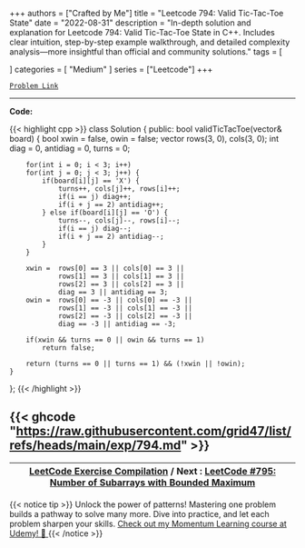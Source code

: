 
+++
authors = ["Crafted by Me"]
title = "Leetcode 794: Valid Tic-Tac-Toe State"
date = "2022-08-31"
description = "In-depth solution and explanation for Leetcode 794: Valid Tic-Tac-Toe State in C++. Includes clear intuition, step-by-step example walkthrough, and detailed complexity analysis—more insightful than official and community solutions."
tags = [
    
]
categories = [
    "Medium"
]
series = ["Leetcode"]
+++



[`Problem Link`](https://leetcode.com/problems/valid-tic-tac-toe-state/description/)

---

**Code:**

{{< highlight cpp >}}
class Solution {
public:
    bool validTicTacToe(vector<string>& board) {
        bool xwin = false, owin = false;
        vector<int> rows(3, 0), cols(3, 0);
        int diag = 0, antidiag = 0, turns = 0;

        for(int i = 0; i < 3; i++)
        for(int j = 0; j < 3; j++) {
            if(board[i][j] == 'X') {
                turns++, cols[j]++, rows[i]++;
                if(i == j) diag++;
                if(i + j == 2) antidiag++;
            } else if(board[i][j] == 'O') {
                turns--, cols[j]--, rows[i]--;
                if(i == j) diag--;
                if(i + j == 2) antidiag--;
            }      
        }

        xwin =  rows[0] == 3 || cols[0] == 3 || 
                rows[1] == 3 || cols[1] == 3 ||
                rows[2] == 3 || cols[2] == 3 ||
                diag == 3 || antidiag == 3;
        owin =  rows[0] == -3 || cols[0] == -3 || 
                rows[1] == -3 || cols[1] == -3 ||
                rows[2] == -3 || cols[2] == -3 ||
                diag == -3 || antidiag == -3;

        if(xwin && turns == 0 || owin && turns == 1)
            return false;
        
        return (turns == 0 || turns == 1) && (!xwin || !owin);
    }
};
{{< /highlight >}}

{{< ghcode "https://raw.githubusercontent.com/grid47/list/refs/heads/main/exp/794.md" >}}
---

| [LeetCode Exercise Compilation](https://grid47.xyz/leetcode/) / Next : [LeetCode #795: Number of Subarrays with Bounded Maximum](https://grid47.xyz/posts/leetcode_795) |
| --- |
{{< notice tip >}}
Unlock the power of patterns! Mastering one problem builds a pathway to solve many more. Dive into practice, and let each problem sharpen your skills. [Check out my Momentum Learning course at Udemy! 🚀 ](https://www.udemy.com/course/algorithms-and-data-structures-in-cpp/)
{{< /notice >}}

